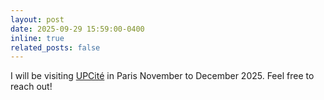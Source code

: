 ```yaml
---
layout: post
date: 2025-09-29 15:59:00-0400
inline: true
related_posts: false
---
```


I will be visiting [UPCité](https://u-paris.fr) in Paris November to December 2025. Feel free to reach out!